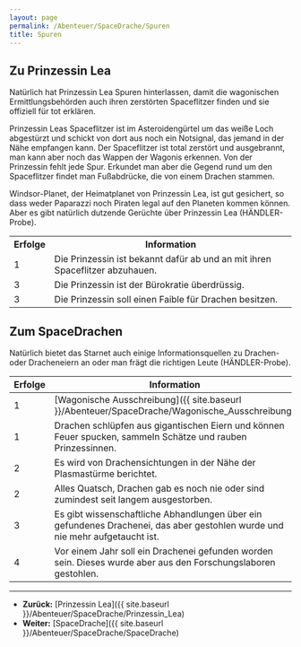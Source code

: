 ```yaml
---
layout: page
permalink: /Abenteuer/SpaceDrache/Spuren
title: Spuren
---
```




## Zu Prinzessin Lea

Natürlich hat Prinzessin Lea Spuren hinterlassen, damit die wagonischen Ermittlungsbehörden auch ihren zerstörten Spaceflitzer finden und sie offiziell für tot erklären.

Prinzessin Leas Spaceflitzer ist im Asteroidengürtel um das weiße Loch abgestürzt und schickt von dort aus noch ein Notsignal, das jemand in der Nähe empfangen kann. Der Spaceflitzer ist total zerstört und ausgebrannt, man kann aber noch das Wappen der Wagonis erkennen. Von der Prinzessin fehlt jede Spur. Erkundet man aber die Gegend rund um den Spaceflitzer findet man Fußabdrücke, die von einem Drachen stammen.

Windsor-Planet, der Heimatplanet von Prinzessin Lea, ist gut gesichert, so dass weder Paparazzi noch Piraten legal auf den Planeten kommen können. Aber es gibt natürlich dutzende Gerüchte über Prinzessin Lea (HÄNDLER-Probe).

<table>
<tbody>
<tr><th>Erfolge</th><th>Information</th></tr>
<tr><td>1</td><td>Die Prinzessin ist bekannt dafür ab und an mit ihren Spaceflitzer abzuhauen.</td></tr>
<tr><td>3</td><td>Die Prinzessin ist der Bürokratie überdrüssig.</td></tr>
<tr><td>3</td><td>Die Prinzessin soll einen Faible für Drachen besitzen.</td></tr>
</tbody>
</table>

## Zum SpaceDrachen

Natürlich bietet das Starnet auch einige Informationsquellen zu Drachen- oder Dracheneiern an oder man frägt die richtigen Leute (HÄNDLER-Probe).

<table>
<thead>
<tr><th>Erfolge</th><th>Information</th></tr>
</thead>
<tbody>
<tr><td>1</td><td>[Wagonische Ausschreibung]({{ site.baseurl }}/Abenteuer/SpaceDrache/Wagonische_Ausschreibung)</td></tr>
<tr><td>1</td><td>Drachen schlüpfen aus gigantischen Eiern und können Feuer spucken, sammeln Schätze und rauben Prinzessinnen.</td></tr>
<tr><td>2</td><td>Es wird von Drachensichtungen in der Nähe der Plasmastürme berichtet.</td></tr>
<tr><td>2</td><td>Alles Quatsch, Drachen gab es noch nie oder sind zumindest seit langem ausgestorben.</td></tr>
<tr><td>3</td><td>Es gibt wissenschaftliche Abhandlungen über ein gefundenes Drachenei, das aber gestohlen wurde und nie mehr aufgetaucht ist.</td></tr>
<tr><td>4</td><td>Vor einem Jahr soll ein Drachenei gefunden worden sein. Dieses wurde aber aus den Forschungslaboren gestohlen.</td></tr>
</tbody>
</table>

***

- **Zurück:** [Prinzessin Lea]({{ site.baseurl }}/Abenteuer/SpaceDrache/Prinzessin_Lea)
- **Weiter:** [SpaceDrache]({{ site.baseurl }}/Abenteuer/SpaceDrache/SpaceDrache)
